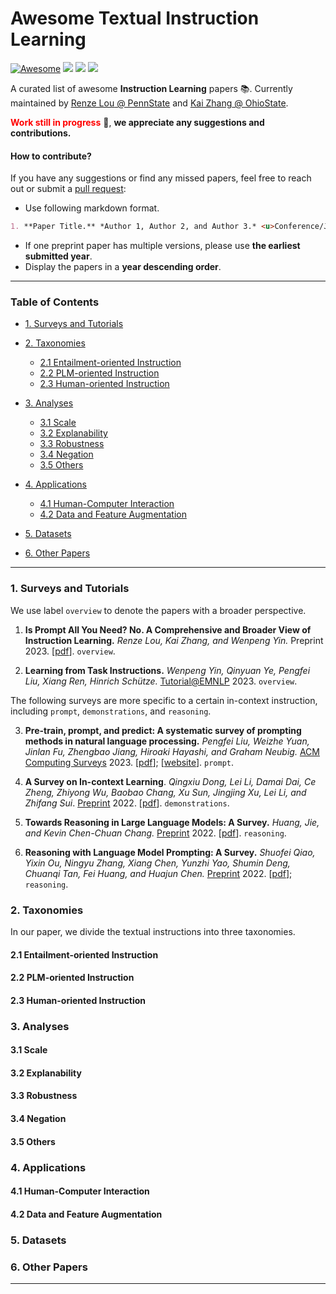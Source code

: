 # Awesome Textual Instruction Learning


[![Awesome](https://awesome.re/badge.svg)](https://github.com/RenzeLou/awesome-instruction-learning) ![](https://img.shields.io/github/last-commit/RenzeLou/awesome-instruction-learning?color=green) ![](https://img.shields.io/badge/PaperNumber-0-blue) ![](https://img.shields.io/badge/PRs-Welcome-red)

A curated list of awesome **Instruction Learning** papers 📚. Currently maintained by <u>[Renze Lou](https://renzelou.github.io/) @ PennState</u> and <u>[Kai Zhang](https://drogozhang.github.io/) @ OhioState</u>. 

<!-- TODO

#### Our scope:
We aim to stay up-to-date with the most innovative developments in the field and gain valuable insights into the future of instruction-learning technology.

#### Citation:
-->


**<font color='red'>Work still in progress</font>**  🚀, **we appreciate any suggestions and contributions.**

<!-- What is instruction learning?
Why instruction learning?
-->

#### How to contribute?

If you have any suggestions or find any missed papers, feel free to reach out or submit a [pull request](https://github.com/RenzeLou/awesome-instruction-learning/pulls):

- Use following markdown format.

```markdown
1. **Paper Title.** *Author 1, Author 2, and Author 3.* <u>Conference/Journal/Preprint</u> Year. [[pdf](link)]; [[any resources](link)].
```
<!-- >1. **Paper Title.** *Author 1, Author 2, and Author 3.* Conference/Journal/Preprint Year. [[pdf](link)]. -->

- If one preprint paper has multiple versions, please use **the earliest submitted year**.
- Display the papers in a **year descending order**.

---

### Table of Contents

- [1. Surveys and Tutorials](#1)
  
- [2. Taxonomies](#2)
  - [2.1 Entailment-oriented Instruction](#2.1)
  - [2.2 PLM-oriented Instruction](#2.2)
  - [2.3 Human-oriented Instruction](#2.3)

- [3. Analyses](#3)
  - [3.1 Scale](#3.1)
  - [3.2 Explanability](#3.2)
  - [3.3 Robustness](#3.3)
  - [3.4 Negation](#3.4)
  - [3.5 Others](#3.5)

- [4. Applications](#4)
  - [4.1 Human-Computer Interaction](#4.1)
  - [4.2 Data and Feature Augmentation](#4.2)

- [5. Datasets](#5)

- [6. Other Papers](#6)

---

### <span id="1">1. Surveys and Tutorials</span>

<!-- There are several awesome surveys and tutorials on textual instruction learning. -->
<!-- To our knowledge, our survey is the first one to provide a comprehensive and broader overview of the field of instruction learning. -->
<!-- Since each survey focuses on specific in-context instruction, we attach a label to each of them to distinguish these topics.
, including `prompt`, `demonstrations`, `reasoning`, and `overview` (which means a broader perspective). -->


We use label `overview` to denote the papers with a broader perspective.

1. **Is Prompt All You Need? No. A Comprehensive and Broader View of Instruction Learning.** *Renze Lou, Kai Zhang, and Wenpeng Yin.* <span style="border-bottom">Preprint</span> 2023. [[pdf]()]. `overview`.
   
2. **Learning from Task Instructions.** *Wenpeng Yin, Qinyuan Ye, Pengfei Liu, Xiang Ren, Hinrich Schütze.* <u>Tutorial@EMNLP</u> 2023. `overview`.

The following surveys are more specific to a certain in-context instruction, including `prompt`, `demonstrations`, and `reasoning`.

3. **Pre-train, prompt, and predict: A systematic survey of prompting methods in natural language processing.** *Pengfei Liu, Weizhe Yuan, Jinlan Fu, Zhengbao Jiang, Hiroaki Hayashi, and Graham Neubig.* <u>ACM Computing Surveys</u> 2023. [[pdf](https://dl.acm.org/doi/pdf/10.1145/3560815)]; [[website](http://pretrain.nlpedia.ai/)]. `prompt`.
   
4. **A Survey on In-context Learning**. *Qingxiu Dong, Lei Li, Damai Dai, Ce Zheng, Zhiyong Wu, Baobao Chang, Xu Sun, Jingjing Xu, Lei Li, and Zhifang Sui*. <u>Preprint</u> 2022. [[pdf](https://arxiv.org/pdf/2301.00234.pdf)]. `demonstrations`.
   
5. **Towards Reasoning in Large Language Models: A Survey.** *Huang, Jie, and Kevin Chen-Chuan Chang.* <u>Preprint</u> 2022. [[pdf](https://arxiv.org/pdf/2212.10403.pdf)]. `reasoning`.

6. **Reasoning with Language Model Prompting: A Survey.** *Shuofei Qiao, Yixin Ou, Ningyu Zhang, Xiang Chen, Yunzhi Yao, Shumin Deng, Chuanqi Tan, Fei Huang, and Huajun Chen.* <u>Preprint</u> 2022. [[pdf](https://arxiv.org/pdf/2212.09597.pdf)]; `reasoning`.


### <span id="2">2. Taxonomies</span>

In our paper, we divide the textual instructions into three taxonomies.

<!-- TODO: add pic. -->

#### <span id="2.1">2.1 Entailment-oriented Instruction</span>


#### <span id="2.2">2.2 PLM-oriented Instruction</span>


#### <span id="2.3">2.3 Human-oriented Instruction</span>


### <span id="3">3. Analyses</span>

#### <span id="3.1">3.1 Scale</span>

#### <span id="3.2">3.2 Explanability</span>

#### <span id="3.3">3.3 Robustness</span>

#### <span id="3.4">3.4 Negation</span>

#### <span id="3.5">3.5 Others</span>

### <span id="4">4. Applications</span>

#### <span id="4.1">4.1 Human-Computer Interaction</span>

#### <span id="4.2">4.2 Data and Feature Augmentation</span>

### <span id="5">5. Datasets</span>

### <span id="6">6. Other Papers</span>

---